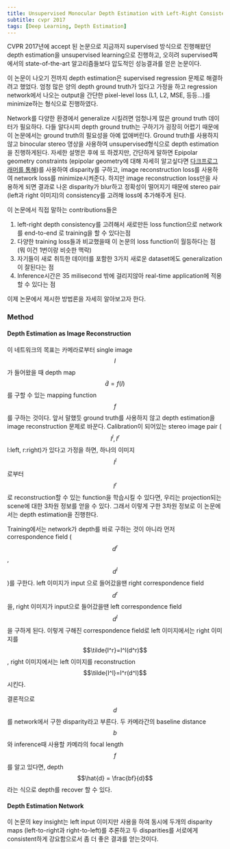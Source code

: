 ```yaml
---
title: Unsupervised Monocular Depth Estimation with Left-Right Consistency
subtitle: cvpr 2017
tags: [Deep Learning, Depth Estimation]
---
```


CVPR 2017년에 accept 된 논문으로 지금까지 supervised 방식으로 진행해왔던 depth estimation을 unsupervised learning으로 진행하고, 오히려 supervised쪽에서의 state-of-the-art 알고리즘들보다 압도적인 성능결과를 얻은 논문이다.

이 논문이 나오기 전까지 depth estimation은 supervised regression 문제로 해결하려고 했었다. 엄청 많은 양의 depth ground truth가 있다고 가정을 하고 regression network에서 나오는 output을 간단한 pixel-level loss (L1, L2, MSE, 등등...)를 minimize하는 형식으로 진행하였다.

Network를 다양한 환경에서 generalize 시킬려면 엄청나게 많은 ground truth 데이터가 필요하다. 다들 알다시피 depth ground truth는 구하기가 굉장히 어렵기 때문에 이 논문에서는 ground truth의 필요성을 아예 없애버린다. Ground truth를 사용하지 않고 binocular stereo 영상을 사용하여 unsupervised형식으로 depth estimation을 진행하게된다. 자세한 설명은 후에 또 하겠지만, 간단하게 말하면 Epipolar geometry constraints (epipolar geometry에 대해 자세히 알고싶다면 [다크프로그래머를 통해](https://darkpgmr.tistory.com/83?category=460965))를 사용하여 disparity를 구하고, image reconstruction loss를 사용하여 network loss를 minimize시켜준다. 하지만 image reconstruction loss만을 사용하게 되면 결과로 나온 disparity가 blur하고 정확성이 떨어지기 때문에 stereo pair (left과 right 이미지)의 consistency를 고려해 loss에 추가해주게 된다.

이 논문에서 직접 말하는 contributions들은
1. left-right depth consistency를 고려해서 새로만든 loss function으로 network를 end-to-end 로 training을 할 수 있다는점
2. 다양한 training loss들과 비교했을때 이 논문의 loss function이 월등하다는 점 (뭐 이건 1번이랑 비슷한 맥락)
3. 자기들이 새로 취득한 데이터를 포함한 3가지 새로운 dataset에도 generalization이 잘된다는 점 
4. Inference시간은 35 milisecond 밖에 걸리지않아 real-time application에 적용할 수 있다는 점

이제 논문에서 제시한 방법론을 자세히 알아보고자 한다.
### Method
#### Depth Estimation as Image Reconstruction
이 네트워크의 목표는 카메라로부터 single image $$I$$가 들어왔을 때 depth map $$\hat{d}=f(I)$$를 구할 수 있는 mapping function $$f$$를 구하는 것이다. 앞서 말했듯 ground truth를 사용하지 않고 depth estimation을 image reconstruction 문제로 바꾼다. Calibration이 되어있는 stereo image pair ($$I^l,I^r$$ l:left, r:right)가 있다고 가정을 하면, 하나의 이미지 $$I^l$$로부터 $$I^r$$로 reconstruction할 수 있는 function을 학습시킬 수 있다면, 우리는 projection되는 scene에 대한 3차원 정보를 얻을 수 있다. 그래서 이렇게 구한 3차원 정보로 이 논문에서는 depth estimation을 진행한다. 

Training에서는 network가 depth를 바로 구하는 것이 아니라 먼저 correspondence field ($$d^r$$, $$d^l$$)를 구한다. left 이미지가 input 으로 들어갔을땐 right correspondence field $$d^r$$을, right 이미지가 input으로 들어갔을땐 left correspondence field $$d^l$$을 구하게 된다. 이렇게 구해진 correspondence field로 left 이미지에서는 right 이미지를 $$\tilde{I^r}=I^l(d^r)$$, right 이미지에서는 left 이미지를 reconstruction $$\tilde{I^l}=I^r(d^l)$$ 시킨다. 

결론적으로 $$d$$를 network에서 구한 disparity라고 부른다. 두 카메라간의 baseline distance $$b$$와 inference때 사용할 카메라의 focal length $$f$$를 알고 있다면, depth $$\hat{d} = \frac{bf}{d}$$ 라는 식으로 depth를 recover 할 수 있다.

#### Depth Estimation Network
이 논문의 key insight는 left input 이미지만 사용을 하여 동시에 두개의 disparity maps (left-to-right과 right-to-left)를 추론하고 두 disparities를 서로에게 consistent하게 강요함으로서 좀 더 좋은 결과를 얻는것이다.




